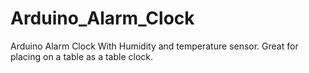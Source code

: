 # Arduino_Alarm_Clock
Arduino Alarm Clock With Humidity and temperature sensor. Great for placing on a table as a table clock.
